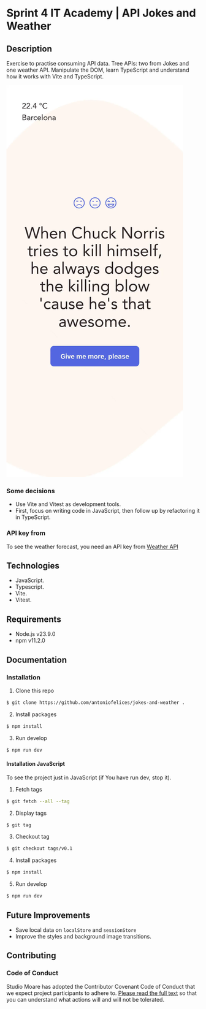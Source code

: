# Sprint 4 IT Academy | API Jokes and Weather

## Description

Exercise to practise consuming API data. Tree APIs: two from Jokes and one weather API. Manipulate the DOM, learn TypeScript and understand how it works with Vite and TypeScript.

![Preview](src/assets/images/preview-01.webp 'Jokes and Weather Preview')

### Some decisions

-   Use Vite and Vitest as development tools.
-   First, focus on writing code in JavaScript, then follow up by refactoring it in TypeScript.

### API key from

To see the weather forecast, you need an API key from [Weather API](https://www.weatherapi.com/)

## Technologies

-   JavaScript.
-   Typescript.
-   Vite.
-   Vitest.

## Requirements

-   Node.js v23.9.0
-   npm v11.2.0

## Documentation

### Installation

1. Clone this repo

```bash
$ git clone https://github.com/antoniofelices/jokes-and-weather .
```

2. Install packages

```bash
$ npm install
```

3. Run develop

```bash
$ npm run dev
```

#### Installation JavaScript

To see the project just in JavaScript (if You have run dev, stop it).

1. Fetch tags

```bash
$ git fetch --all --tag
```

2. Display tags

```bash
$ git tag
```

3. Checkout tag

```bash
$ git checkout tags/v0.1
```

4. Install packages

```bash
$ npm install
```

5. Run develop

```bash
$ npm run dev
```

## Future Improvements

-   Save local data on `localStore` and `sessionStore`
-   Improve the styles and background image transitions.

## Contributing

### Code of Conduct

Studio Moare has adopted the Contributor Covenant Code of Conduct that we expect project participants to adhere to. [Please read the full text](https://www.contributor-covenant.org/version/2/1/code_of_conduct/code_of_conduct.md) so that you can understand what actions will and will not be tolerated.
